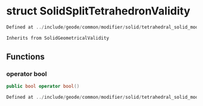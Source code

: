 # struct SolidSplitTetrahedronValidity

```cpp
Defined at ../include/geode/common/modifier/solid/tetrahedral_solid_modifier_simulation.h#70
```

```cpp
Inherits from SolidGeometricalValidity
```



## Functions

### operator bool

```cpp
public bool operator bool()
```

```cpp
Defined at ../include/geode/common/modifier/solid/tetrahedral_solid_modifier_simulation.h#72
```



